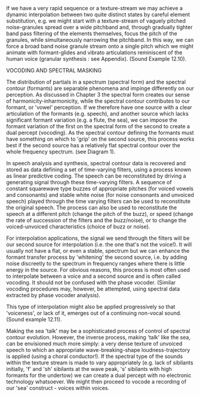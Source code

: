 <page id=100>
If we have a very rapid sequence or a texture-stream we may achieve a dynamic interpolation between two quite distinct states by careful element substitution, e.g. we might start with a texture-stream of vaguely pitched noise-granules spread over a wide pitchband and, through gradually tighter band pass filtering of the elements themselves, focus the pitch of the granules, while simultaneously narrowing the pitchband. In this way, we can force a broad band noise granule stream onto a single pitch which we might animate with formant-glides and vibrato articulations reminiscent of the human voice (granular synthesis : see Appendix). (Sound Example 12.10).

VOCODING AND SPECTRAL MASKING

The distribution of partials in a spectrum (spectral form) and the spectral contour (formants) are separable phenomena and impinge differently on our perception. As discussed in Chapter 3 the spectral form creates our sense of harmonicity-inharmonicity, while the spectral contour contributes to our formant, or 'vowel' perception. If we therefore have one source with a clear articulation of the formants (e.g. speech), and another source which lacks significant formant variation (e.g. a flute, the sea), we can impose the formant variation of the first on the spectral form of the second to create a dual percept (vocoding). As the spectral contour defining the formants must have something on which to 'grip' on the second source, this process works best if the second source has a relatively flat spectral contour over the whole frequency spectrum. (see Diagram 1).

In speech analysis and synthesis, spectral contour data is recovered and stored as data defining a set of time-varying filters, using a process known as linear predictive coding. The speech can be reconstituted by driving a generating signal through these time-varying filters. A sequence of constant squarewave type buzzes of appropriate pitches (for voiced vowels and consonants) and stable white noise (for noise consonants and unvoiced speech) played through the time varying filters can be used to reconstitute the original speech. The process can also be used to reconstitute the speech at a different pitch (change the pitch of the buzz), or speed (change the rate of succession of the filters and the buzz/noise), or to change the voiced-unvoiced characteristics (choice of buzz or noise).

For interpolation applications, the signal we send through the filters will be our second source for interpolation (i.e. the one that's not the voice!). It will usually not have a flat, or even a stable, spectrum but we can enhance the formant transfer process by 'whitening' the second source, i.e. by adding noise discreetly to the spectrum in frequency ranges where there is little energy in the source.  For obvious reasons, this process is most often used to interpolate between a voice and a second source and is often called vocoding. It should not be confused with the phase vocoder. (Similar vocoding procedures may, however, be attempted, using spectral data extracted by phase vocoder analysis).

This type of interpolation might also be applied progressively so that 'voiceness', or lack of it, emerges out of a continuing non-vocal sound. (Sound example 12.11).

Making the sea 'talk' may be a sophisticated process of control of spectral contour evolution. However, the inverse process, making 'talk' like the sea, can be envisioned much more simply: a very dense texture of unvoiced speech to which an appropriate wave-breaking-shape loudness-trajectory is applied (using a choral conductor!). If the spectral type of the sounds within the texture stream is made to vary appropriately (e.g. lack of sibilants initially, 'f' and 'sh' sibilants at the wave peak, 's' sibilants with high formants for the undertow) we can create a dual percept with no electronic technology whatsoever. We might then proceed to vocode a recording of our 'sea' construct - voices within voices.
</page>
